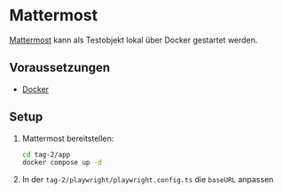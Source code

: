 # Mattermost

[Mattermost](https://mattermost.com/) kann als Testobjekt lokal über Docker gestartet werden.

## Voraussetzungen

- [Docker](https://www.docker.com/)

## Setup

1. Mattermost bereitstellen:

   ```sh
   cd tag-2/app
   docker compose up -d
   ```

2. In der `tag-2/playwright/playwright.config.ts` die `baseURL` anpassen
